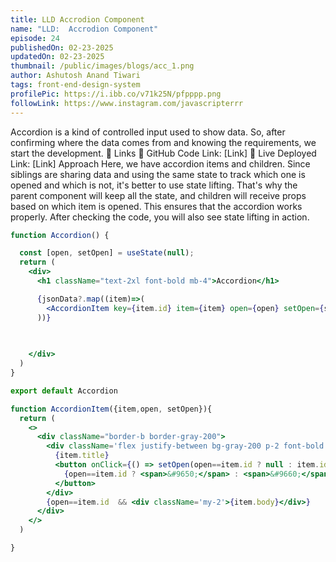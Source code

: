 ```yaml
---
title: LLD Accrodion Component
name: "LLD:  Accrodion Component"
episode: 24
publishedOn: 02-23-2025
updatedOn: 02-23-2025
thumbnail: /public/images/blogs/acc_1.png
author: Ashutosh Anand Tiwari
tags: front-end-design-system
profilePic: https://i.ibb.co/v71k25N/pfpppp.png
followLink: https://www.instagram.com/javascripterrr
---
```

Accordion is a kind of controlled input used to show data.
So, after confirming where the data comes from and knowing the requirements, we start the development.
🔗 Links
📌 GitHub Code Link: \[Link]
🚀 Live Deployed Link: \[Link]
Approach
Here, we have accordion items and children. Since siblings are sharing data and using the same state to track which one is opened and which is not, it's better to use state lifting.
That's why the parent component will keep all the state, and children will receive props based on which item is opened. This ensures that the accordion works properly.
After checking the code, you will also see state lifting in action.

```jsx
function Accordion() {

  const [open, setOpen] = useState(null);
  return (
    <div>
      <h1 className="text-2xl font-bold mb-4">Accordion</h1>

      {jsonData?.map((item)=>(
        <AccordionItem key={item.id} item={item} open={open} setOpen={setOpen}/>
      ))}
      

      
    </div>
  )
}

export default Accordion

function AccordionItem({item,open, setOpen}){
  return (
    <>
      <div className="border-b border-gray-200">
        <div className='flex justify-between bg-gray-200 p-2 font-bold border-b border-gray-300'>
          {item.title}
          <button onClick={() => setOpen(open==item.id ? null : item.id)}>
            {open==item.id ? <span>&#9650;</span> : <span>&#9660;</span>}
          </button>
        </div>
        {open==item.id  && <div className='my-2'>{item.body}</div>}
      </div>
    </>
  )

}
```
